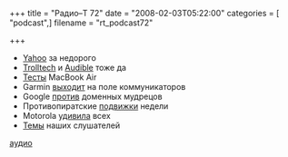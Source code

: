 +++
title = "Радио–Т 72"
date = "2008-02-03T05:22:00"
categories = [ "podcast",]
filename = "rt_podcast72"

+++

- [Yahoo](http://lenta.ru/news/2008/02/01/microsoft/) за недорого
- [Trolltech](http://www.opennet.ru/opennews/art.shtml?num=13890) и [Audible](http://moskalyuk.name/1074) тоже да
- [Тесты](http://www.maccentre.ru/news/28408) MacBook Air
- Garmin [выходит](http://gizmodo.com/350894/garmin-goes-beyond-portable-navi-with-nvifone) на поле коммуникаторов
- Google [против](http://net.compulenta.ru/346530/) доменных мудрецов
- Противопиратские [подвижки](http://net.compulenta.ru/346974/) недели
- Motorola [удивила](http://techlabs.by/news/hardware/21968.html) всех
- [Темы](http://radio-t.com/temi_dlja_vipuskov/temyi-dlya-72/) наших слушателей

[аудио](https://cdn.radio-t.com/rt_podcast72.mp3)
<audio src="https://cdn.radio-t.com/rt_podcast72.mp3" preload="none"></audio>